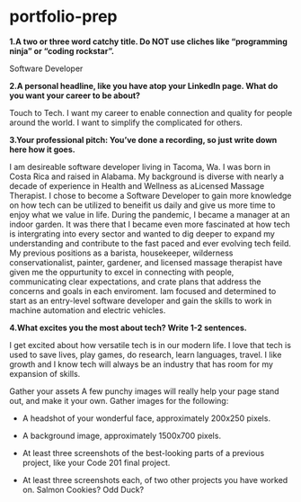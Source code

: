 # portfolio-prep

**1.A two or three word catchy title. Do NOT use cliches like “programming ninja” or “coding rockstar”.** 

Software Developer

**2.A personal headline, like you have atop your LinkedIn page. What do you want your career to be about?** 

Touch to Tech. 
I want my career to enable connection and quality for people around the world. I want to simplify the complicated for others.

**3.Your professional pitch: You’ve done a recording, so just write down here how it goes.**  

I am desireable software developer living in Tacoma, Wa. I was born in Costa Rica and raised in Alabama. My background is diverse with nearly a decade of experience in Health and Wellness as aLicensed Massage Therapist. I chose to become a Software Developer to gain more knowledge on how tech can be utilized to beneifit us daily and give us more time to enjoy what we value in life. During the pandemic, I became a manager at an indoor garden. It was there that I became even more fascinated at how tech is intergrating into every sector and wanted to dig deeper to expand my understanding and contribute to the fast paced and ever evolving tech feild. My previous positions as a barista, housekeeper, wilderness conservationalist, painter, gardener, and licensed massage therapist have given me the oppurtunity to excel in connecting with people, communicating clear expectations, and crate plans that address the concerns and goals in each enviroment. Iam focused and determined to start as an entry-level software developer and gain the skills to work in machine automation and electric vehicles. 

**4.What excites you the most about tech? Write 1-2 sentences.**  

I get excited about how versatile tech is in our modern life. I love that tech is used to save lives, play games, do research, learn languages, travel. I like growth and I know tech will always be an industry that has room for my expansion of skills.

Gather your assets
A few punchy images will really help your page stand out, and make it your own. Gather images for the following:

- A headshot of your wonderful face, approximately 200x250 pixels.

- A background image, approximately 1500x700 pixels.

- At least three screenshots of the best-looking parts of a previous project, like your Code 201 final project.

- At least three screenshots each, of two other projects you have worked on. Salmon Cookies? Odd Duck?